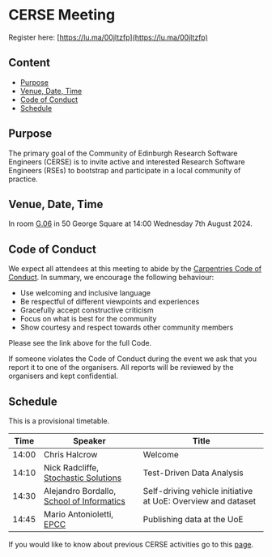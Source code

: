 # CERSE Meeting

Register here: [https://lu.ma/00jltzfp](https://lu.ma/00jltzfp)

## Content
* [Purpose](#purpose)
* [Venue, Date, Time](#venue-date-time)
* [Code of Conduct](#code-of-conduct)
* [Schedule](#schedule)

## Purpose

The primary goal of the Community of Edinburgh Research Software Engineers (CERSE) is to invite active and interested Research Software Engineers (RSEs) to bootstrap and participate in a local community of practice.

## Venue, Date, Time

In room [G.06](https://www.ed.ac.uk/timetabling-examinations/timetabling/room-bookings/bookable-rooms3/room/0227_00_G.06) in 50 George Square at 14:00 Wednesday 7th August 2024.

## Code of Conduct

We expect all attendees at this meeting to abide by the [Carpentries Code of Conduct](https://docs.carpentries.org/topic_folders/policies/code-of-conduct.html). In summary, we encourage the following behaviour:

* Use welcoming and inclusive language
* Be respectful of different viewpoints and experiences
* Gracefully accept constructive criticism
* Focus on what is best for the community
* Show courtesy and respect towards other community members

Please see the link above for the full Code.

If someone violates the Code of Conduct during the event we ask that you report it to one of the organisers. All reports will be reviewed by the organisers and kept confidential.  

## Schedule

This is a provisional timetable.

|Time  | Speaker      | Title |
|------| ------| ------|
|14:00| Chris Halcrow |Welcome|
|14:10| Nick Radcliffe, [Stochastic Solutions](https://stochasticsolutions.com/) |Test-Driven Data Analysis|
|14:30| Alejandro Bordallo, [School of Informatics](https://informatics.ed.ac.uk/) |Self-driving vehicle initiative at UoE: Overview and dataset|
|14:45| Mario Antonioletti, [EPCC](https://www.epcc.ed.ac.uk/) |Publishing data at the UoE|


If you would like to know about previous CERSE activities go to this [page](https://cerse.github.io/).
